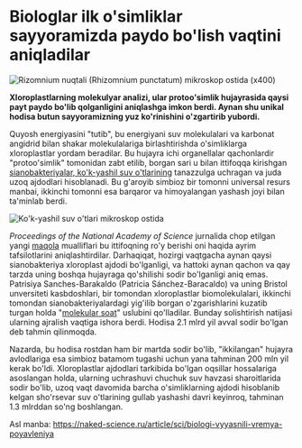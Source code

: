 # Biologlar ilk o'simliklar sayyoramizda paydo bo'lish vaqtini aniqladilar

![Rizomnium nuqtali (Rhizomnium punctatum) mikroskop ostida (x400)](http://pediaa.com/wp-content/uploads/2015/08/Difference-Between-Light-Microscope-and-Electron-Microscope-Light_Microscope_Image.jpeg)

**Xloroplastlarning molekulyar analizi, ular protoo'simlik hujayrasida qaysi payt paydo bo'lib qolganligini aniqlashga imkon berdi. Aynan shu unikal hodisa butun sayyoramizning yuz ko'rinishini o'zgartirib yubordi.**

Quyosh energiyasini "tutib", bu energiyani suv molekulalari va karbonat angidrid bilan shakar molekulalariga birlashtirishda o'simliklarga xloroplastlar yordam beradilar. Bu hujayra ichi organellalar qachonlardir "protoo'simlik" tomonidan zabt etilib, borgan sari u bilan ittifoqqa kirishgan [sianobakteriyalar, ko'k-yashil suv o'tlarining](https://uz.wikipedia.org/wiki/Ko%CA%BBk-yashil_suvo%CA%BBtlar) tanazzulga uchragan va juda uzoq ajdodlari hisoblanadi. Bu g'aroyib simbioz bir tomonni universal resurs manbai, ikkinchi tomonni esa barqaror va himoyalangan yashash joyi bilan ta'minlab berdi.

![Ko'k-yashil suv o'tlari mikroskop ostida](https://c1.staticflickr.com/3/2235/2401285296_57f4963b2d_b.jpg)

 _Proceedings of the National Academy of Science_ jurnalida chop etilgan yangi [maqola](http://www.pnas.org/content/early/2017/08/08/1620089114) mualliflari bu ittifoqning ro'y berishi oni haqida ayrim tafsilotlarini aniqlashtirdilar. Darhaqiqat, hozirgi vaqtgacha aynan qaysi sianobakteriya xloroplast ajdodi bo'lganligi, va hattoki aynan qachon va qay tarzda uning boshqa hujayraga qo'shilishi sodir bo'lganligi aniq emas.  Patrisiya Sanches-Barakaldo (Patricia Sánchez-Baracaldo) va uning Bristol unversiteti kasbdoshlari, bir tomondan xloroplastlar biomolekulalari, ikkinchi tomondan sianobakteriyalardagi yig'ilib borgan o'zgarishlarini kuzatib turgan holda "[molekular soat](https://ru.wikipedia.org/wiki/%D0%9C%D0%BE%D0%BB%D0%B5%D0%BA%D1%83%D0%BB%D1%8F%D1%80%D0%BD%D1%8B%D0%B5_%D1%87%D0%B0%D1%81%D1%8B)" uslubini qo'lladilar. Bunday solishtirish natijasi ularning ajralish vaqtiga ishora berdi. Hodisa 2.1 mlrd yil avval sodir bo'lgan deb tahmin qilinmoqda.

Nazarda, bu hodisa rostdan ham bir martda sodir bo'lib, "ikkilangan" hujayra avlodlariga esa simbioz batamom tugashi uchun yana tahminan 200 mln yil kerak bo'ldi. Xloroplastlar ajdodlari tarkibida bo'lgan oqsillar hossalariga asoslangan holda, ularning uchrashuvi chuchuk suv havzasi sharoitlarida sodir bo'lib, uzoq vaqt davomida barcha o'simliklarning ajdodi hisoblanib kelgan sho'rsevar suv o'tlarining gullab yashashi davri keyinroq, tahminan 1.3 mlrddan so'ng boshlangan.

Asl manba: https://naked-science.ru/article/sci/biologi-vyyasnili-vremya-poyavleniya
